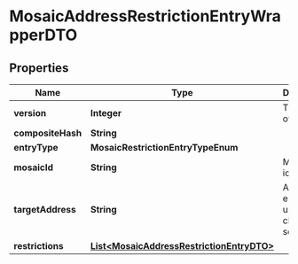 

# MosaicAddressRestrictionEntryWrapperDTO


## Properties

| Name | Type | Description | Notes |
|------------ | ------------- | ------------- | -------------|
|**version** | **Integer** | The version of the state |  |
|**compositeHash** | **String** |  |  |
|**entryType** | **MosaicRestrictionEntryTypeEnum** |  |  |
|**mosaicId** | **String** | Mosaic identifier. |  |
|**targetAddress** | **String** | Address encoded using a 32-character set. |  |
|**restrictions** | [**List&lt;MosaicAddressRestrictionEntryDTO&gt;**](MosaicAddressRestrictionEntryDTO.md) |  |  |



